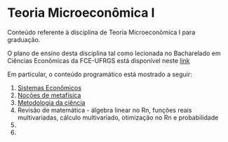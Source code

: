 # Teoria Microeconômica I
Conteúdo referente à disciplina de Teoria Microeconômica I para graduação.

O plano de ensino desta disciplina tal como lecionada no Bacharelado em Ciências Econômicas da FCE-UFRGS está disponível neste [link](https://docs.google.com/document/d/1eBHIUzgWjMuoDdoCgR60rqCvcmuiYE3_mkdDr4koMdA/edit?usp=sharing)

Em particular, o conteúdo programático está mostrado a seguir:

1. [Sistemas Econômicos](https://github.com/ecompfin-ufrgs/microeconomia1/blob/main/SistEcon.pdf)
2. [Noções de metafísica](No__es_de_Metaf_sica_da_Ci_ncia_e_Epistemologia.pdf)
3. [Metodologia da ciência]()
4. Revisão de matemática - álgebra linear no Rn, funções reais multivariadas, cálculo multivariado, otimização no Rn e probabilidade
5. 
6. 
